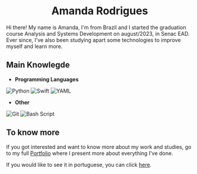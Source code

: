<div align='center'>

# Amanda Rodrigues

</div>

Hi there! My name is Amanda, I'm from Brazil and I started the graduation course Analysis and Systems Development on august/2023, in Senac EAD. 
Ever since, I've also been studying apart some technologies to improve myself and learn more.

## Main Knowlegde

- **Programming Languages**

![Python](https://img.shields.io/badge/python-3670A0?style=for-the-badge&logo=python&logoColor=ffdd54) 
![Swift](https://img.shields.io/badge/swift-F54A2A?style=for-the-badge&logo=swift&logoColor=white)
![YAML](https://img.shields.io/badge/yaml-%23ffffff.svg?style=for-the-badge&logo=yaml&logoColor=151515)

- **Other**

![Git](https://img.shields.io/badge/git-%23F05033.svg?style=for-the-badge&logo=git&logoColor=white)
![Bash Script](https://img.shields.io/badge/bash_script-%23121011.svg?style=for-the-badge&logo=gnu-bash&logoColor=white)

## To know more

If you got interested and want to know more about my work and studies, go to my full [Portfolio](https://github.com/amanjonson22/portfolio) where I present more about everything I've done.

If you would like to see it in portuguese, you can click [here](https://github.com/amanjonson22/portfolio/blob/main/portfolio-pt.md).
